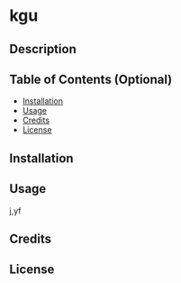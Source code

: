 
  # kgu

  ## Description


  ## Table of Contents (Optional)


  - [Installation](#installation)
  - [Usage](#usage)
  - [Credits](#credits)
  - [License](#license)

  ## Installation

  ## Usage
  j,yf

  ## Credits

  ## License


  